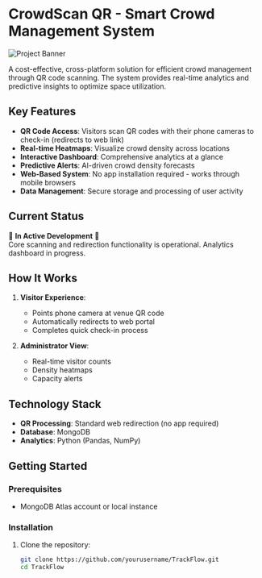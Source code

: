 # CrowdScan QR - Smart Crowd Management System

![Project Banner](https://via.placeholder.com/800x200?text=CrowdScan+QR+-+Smart+Crowd+Management) 

A cost-effective, cross-platform solution for efficient crowd management through QR code scanning. The system provides real-time analytics and predictive insights to optimize space utilization.

## Key Features

- **QR Code Access**: Visitors scan QR codes with their phone cameras to check-in (redirects to web link)
- **Real-time Heatmaps**: Visualize crowd density across locations
- **Interactive Dashboard**: Comprehensive analytics at a glance
- **Predictive Alerts**: AI-driven crowd density forecasts
- **Web-Based System**: No app installation required - works through mobile browsers
- **Data Management**: Secure storage and processing of user activity

## Current Status
🚧 **In Active Development** 🚧  
Core scanning and redirection functionality is operational. Analytics dashboard in progress.

## How It Works

1. **Visitor Experience**:
   - Points phone camera at venue QR code
   - Automatically redirects to web portal
   - Completes quick check-in process

2. **Administrator View**:
   - Real-time visitor counts
   - Density heatmaps
   - Capacity alerts

## Technology Stack

- **QR Processing**: Standard web redirection (no app required)
- **Database**: MongoDB
- **Analytics**: Python (Pandas, NumPy)


## Getting Started

### Prerequisites

- MongoDB Atlas account or local instance

### Installation

1. Clone the repository:
   ```bash
   git clone https://github.com/yourusername/TrackFlow.git
   cd TrackFlow
